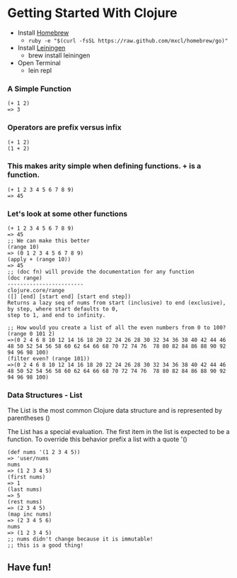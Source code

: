 # Getting Started With Clojure
* Install [Homebrew](url:http://mxcl.github.io/homebrew/)
	* `ruby -e "$(curl -fsSL https://raw.github.com/mxcl/homebrew/go)"`
* Install [Leiningen](https://github.com/technomancy/leiningen)
	* brew install leiningen
* Open Terminal
	* lein repl

### A Simple Function

	(+ 1 2)
	=> 3

### Operators are prefix versus infix

	(+ 1 2)
	(1 + 2)

### This makes arity simple when defining functions. + is a function. 

	(+ 1 2 3 4 5 6 7 8 9)
	=> 45
### Let's look at some other functions

	(+ 1 2 3 4 5 6 7 8 9)
	=> 45
	;; We can make this better
	(range 10)
	=> (0 1 2 3 4 5 6 7 8 9)
	(apply + (range 10))
	=> 45
	;; (doc fn) will provide the documentation for any function
	(doc range)
	------------------------
	clojure.core/range
	([] [end] [start end] [start end step])
	Returns a lazy seq of nums from start (inclusive) to end (exclusive), 
	by step, where start defaults to 0, 
	step to 1, and end to infinity.
	
	;; How would you create a list of all the even numbers from 0 to 100?
	(range 0 101 2)
	=>(0 2 4 6 8 10 12 14 16 18 20 22 24 26 28 30 32 34 36 38 40 42 44 46 48 50 52 54 56 58 60 62 64 66 68 70 72 74 76  78 80 82 84 86 88 90 92 94 96 98 100)
	(filter even? (range 101))
	=>(0 2 4 6 8 10 12 14 16 18 20 22 24 26 28 30 32 34 36 38 40 42 44 46 48 50 52 54 56 58 60 62 64 66 68 70 72 74 76  78 80 82 84 86 88 90 92 94 96 98 100)

### Data Structures - List

The List is the most common Clojure data structure and is represented by parentheses ()

The List has a special evaluation. The first item in the list is expected to be a function. To override this behavior prefix a list with a quote '()

	(def nums '(1 2 3 4 5))
	=> 'user/nums
	nums
	=> (1 2 3 4 5)
	(first nums)
	=> 1
	(last nums)
	=> 5 
	(rest nums)
	=> (2 3 4 5)
	(map inc nums)
	=> (2 3 4 5 6)
	nums
	=> (1 2 3 4 5)
	;; nums didn't change because it is immutable!
	;; this is a good thing!


## Have fun!
